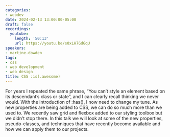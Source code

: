 ```yaml
---
categories:
- webdev
date: 2024-02-13 13:00:00-05:00
draft: false
recordings:
  youtube:
    length: '50:13'
    url: https://youtu.be/s0xLH7GdGqU
speakers:
- martine-dowden
tags:
- css
- web development
- web design
title: CSS :is(.awesome)
---
```



For years I repeated the same phrase, “You can’t style an element based on its descendant’s class or state”, and I can clearly recall thinking we never would. With the introduction of :has(), I now need to change my tune. As new properties are being added to CSS, we can do so much more than we used to. We recently saw grid and flexbox added to our styling toolbox but we didn’t stop there. In this talk we will look at some of the new properties, pseudo-classes, and techniques that have recently become available and how we can apply them to our projects.
